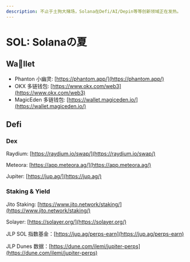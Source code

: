 ```yaml
---
description: 不止于土狗大赌场，Solana在Defi/AI/Depin等等创新领域正在发热。
---
```


# SOL: Solanaの夏

## Wallet

* Phanton 小幽灵: [https://phantom.app/](https://phantom.app/)
* OKX 多链钱包: [https://www.okx.com/web3](https://www.okx.com/web3)
* MagicEden 多链钱包: [https://wallet.magiceden.io/](https://wallet.magiceden.io/)

## Defi

### Dex

Raydium: [https://raydium.io/swap/](https://raydium.io/swap/)

Meteora: [https://app.meteora.ag/](https://app.meteora.ag/)

Jupiter: [https://jup.ag/](https://jup.ag/)

### Staking & Yield&#x20;

Jito Staking: [https://www.jito.network/staking/](https://www.jito.network/staking/)

Solayer: [https://solayer.org/](https://solayer.org/)



JLP SOL 指数基金：[https://jup.ag/perps-earn](https://jup.ag/perps-earn)

JLP Dunes 数据：[https://dune.com/ilemi/jupiter-perps](https://dune.com/ilemi/jupiter-perps)



